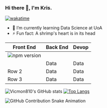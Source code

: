 ### Hi there 👋, I'm Kris.
[![wakatime](https://wakatime.com/badge/user/018bac48-ef32-4c63-85e7-1911bd66d9d8.svg)](https://wakatime.com/@018bac48-ef32-4c63-85e7-1911bd66d9d8)

-  🌱 I’m currently learning Data Science at UoA
-  ⚡ Fun fact: A shrimp's heart is in its head


| Front End | Back End | Devop |
|----------|----------|----------|
| ![npm version](https://img.shields.io/npm/v/YOUR_PACKAGE_NAME.svg)
    | Data     | Data     |
| Row 2    | Data     | Data     |
| Row 3    | Data     | Data     |
  
![Vicmon810's GitHub stats](https://github-readme-stats.vercel.app/api?username=vicmon810&show_icons=true&theme=swift&count_private=true&layout=compact)
[![Top Langs](https://github-readme-stats.vercel.app/api/top-langs/?username=vicmon810&layout=pie&hide=html,css&langs_count=8&theme=swift)](https://github.com/vicmon810/github-readme-stats)

![GitHub Contribution Snake Animation](https://vicmon810.github.io/vicmon810/github-contribution-grid-snake.svg)


<!--
[![Harlok's WakaTime stats](https://github-readme-stats.vercel.app/api/wakatime?username=vicmon)](https://github.com/anuraghazra/github-readme-stats)
**vicmon810/vicmon810** is a ✨ _special_ ✨ repository because its `README.md` (this file) appears on your GitHub profile.

Here are some ideas to get you started:
- what is your mane
- 🔭 I’m currently working on .- 🌱 I’m currently learning ...1
- 👯 I’m looking to collaborate on ...
- 🤔 I’m looking for help with ...
- 💬 Ask me about ...
- 📫 How to reach me: ...
- 😄 Pronouns: ...
- ⚡ Fun fact: .....
Why is so hard to find a jobs 
1
-->


